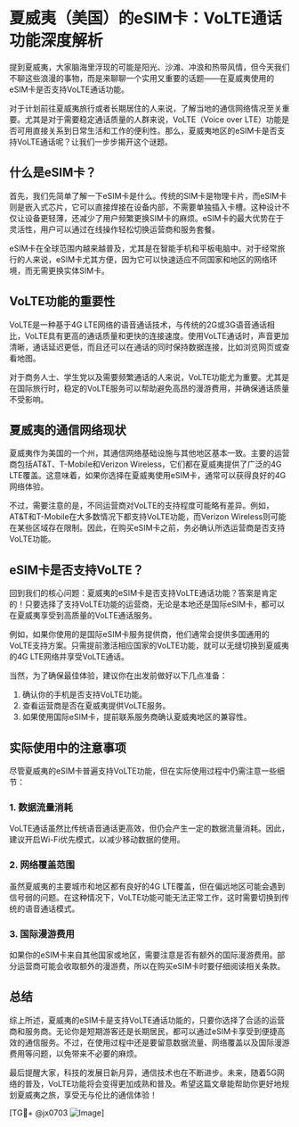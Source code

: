 # 夏威夷（美国）的eSIM卡：VoLTE通话功能深度解析

提到夏威夷，大家脑海里浮现的可能是阳光、沙滩、冲浪和热带风情，但今天我们不聊这些浪漫的事物，而是来聊聊一个实用又重要的话题——在夏威夷使用的eSIM卡是否支持VoLTE通话功能。

对于计划前往夏威夷旅行或者长期居住的人来说，了解当地的通信网络情况至关重要。尤其是对于需要稳定通话质量的人群来说，VoLTE（Voice over LTE）功能是否可用直接关系到日常生活和工作的便利性。那么，夏威夷地区的eSIM卡是否支持VoLTE通话呢？让我们一步步揭开这个谜题。

## 什么是eSIM卡？

首先，我们先简单了解一下eSIM卡是什么。传统的SIM卡是物理卡片，而eSIM卡则是嵌入式芯片，它可以直接焊接在设备内部，不需要单独插入卡槽。这种设计不仅让设备更轻薄，还减少了用户频繁更换SIM卡的麻烦。eSIM卡的最大优势在于灵活性，用户可以通过在线操作轻松切换运营商和服务套餐。

eSIM卡在全球范围内越来越普及，尤其是在智能手机和平板电脑中。对于经常旅行的人来说，eSIM卡尤其方便，因为它可以快速适应不同国家和地区的网络环境，而无需更换实体SIM卡。

## VoLTE功能的重要性

VoLTE是一种基于4G LTE网络的语音通话技术，与传统的2G或3G语音通话相比，VoLTE具有更高的通话质量和更快的连接速度。使用VoLTE通话时，声音更加清晰，通话延迟更低，而且还可以在通话的同时保持数据连接，比如浏览网页或查看地图。

对于商务人士、学生党以及需要频繁通话的人来说，VoLTE功能尤为重要。尤其是在国际旅行时，稳定的VoLTE服务可以帮助避免高昂的漫游费用，并确保通话质量不受影响。

## 夏威夷的通信网络现状

夏威夷作为美国的一个州，其通信网络基础设施与其他地区基本一致。主要的运营商包括AT&T、T-Mobile和Verizon Wireless，它们都在夏威夷提供了广泛的4G LTE覆盖。这意味着，如果你选择在夏威夷使用eSIM卡，通常可以获得良好的4G网络体验。

不过，需要注意的是，不同运营商对VoLTE的支持程度可能略有差异。例如，AT&T和T-Mobile在大多数情况下都支持VoLTE功能，而Verizon Wireless则可能在某些区域存在限制。因此，在购买eSIM卡之前，务必确认所选运营商是否支持VoLTE功能。

## eSIM卡是否支持VoLTE？

回到我们的核心问题：夏威夷的eSIM卡是否支持VoLTE通话功能？答案是肯定的！只要选择了支持VoLTE功能的运营商，无论是本地还是国际eSIM卡，都可以在夏威夷享受到高质量的VoLTE通话服务。

例如，如果你使用的是国际eSIM卡服务提供商，他们通常会提供多国通用的VoLTE支持方案。只需提前激活相应国家的VoLTE功能，就可以无缝切换到夏威夷的4G LTE网络并享受VoLTE通话。

当然，为了确保最佳体验，建议你在出发前做好以下几点准备：
1. 确认你的手机是否支持VoLTE功能。
2. 查看运营商是否在夏威夷提供VoLTE服务。
3. 如果使用国际eSIM卡，提前联系服务商确认夏威夷地区的兼容性。

## 实际使用中的注意事项

尽管夏威夷的eSIM卡普遍支持VoLTE功能，但在实际使用过程中仍需注意一些细节：

### 1. 数据流量消耗
VoLTE通话虽然比传统语音通话更高效，但仍会产生一定的数据流量消耗。因此，建议开启Wi-Fi优先模式，以减少移动数据的使用。

### 2. 网络覆盖范围
虽然夏威夷的主要城市和地区都有良好的4G LTE覆盖，但在偏远地区可能会遇到信号弱的问题。在这种情况下，VoLTE功能可能无法正常工作，这时需要切换到传统的语音通话模式。

### 3. 国际漫游费用
如果你的eSIM卡来自其他国家或地区，需要注意是否有额外的国际漫游费用。部分运营商可能会收取额外的漫游费，所以在购买eSIM卡时要仔细阅读相关条款。

## 总结

综上所述，夏威夷的eSIM卡是支持VoLTE通话功能的，只要你选择了合适的运营商和服务商。无论你是短期游客还是长期居民，都可以通过eSIM卡享受到便捷高效的通信服务。不过，在使用过程中还是要留意数据流量、网络覆盖以及国际漫游费用等问题，以免带来不必要的麻烦。

最后提醒大家，科技的发展日新月异，通信技术也在不断进步。未来，随着5G网络的普及，VoLTE功能将会变得更加成熟和普及。希望这篇文章能帮助你更好地规划夏威夷之旅，享受无与伦比的通信体验！

[TG💪+ @jx0703 ![Image](https://github.com/user-attachments/assets/dbca1d08-cadb-493c-b0ec-ad6f7a83f270)]